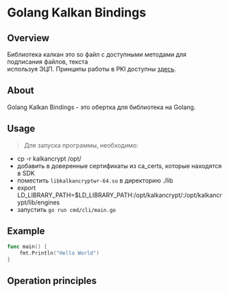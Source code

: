 # Golang Kalkan Bindings

## Overview

Библиотека калкан это so файл с доступными методами для подписания файлов, текста \
используя ЭЦП. Принципы работы в PKI доступны [здесь]().

## About

Golang Kalkan Bindings - это обертка для библиотека на Golang.

## Usage

> Для запуска программы, необходимо:

- cp -r kalkancrypt /opt/
- добавить в доверенные сертификаты из ca_certs, которые находятся в SDK
- поместить `libkalkancryptwr-64.so` в директорию ./lib
- export LD_LIBRARY_PATH=$LD_LIBRARY_PATH:/opt/kalkancrypt/:/opt/kalkancrypt/lib/engines
- запустить `go run cmd/cli/main.go`

## Example

```go
func main() {
    fmt.Println("Hello World")
}
```

## Operation principles

